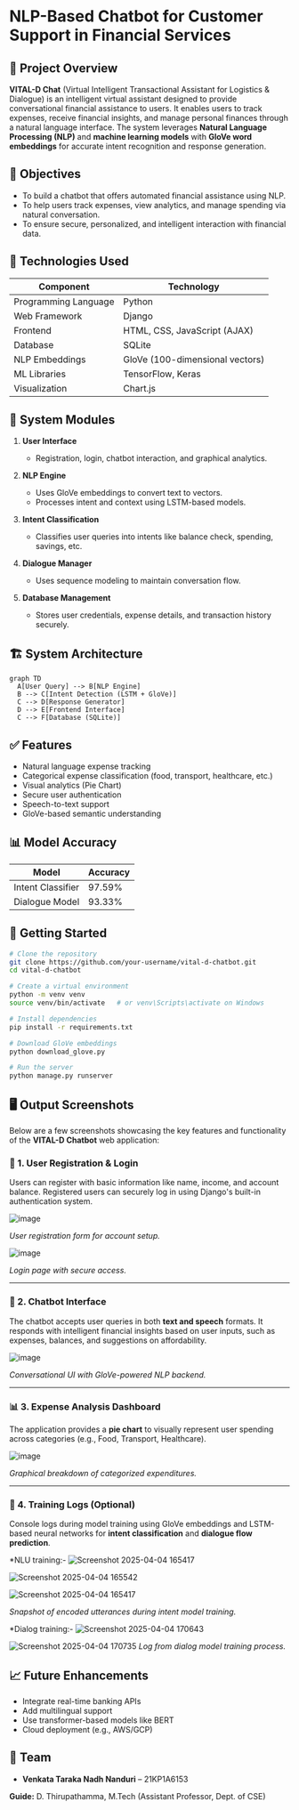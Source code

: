 
# NLP-Based Chatbot for Customer Support in Financial Services

## 📌 Project Overview

**VITAL-D Chat** (Virtual Intelligent Transactional Assistant for Logistics & Dialogue) is an intelligent virtual assistant designed to provide conversational financial assistance to users. It enables users to track expenses, receive financial insights, and manage personal finances through a natural language interface. The system leverages **Natural Language Processing (NLP)** and **machine learning models** with **GloVe word embeddings** for accurate intent recognition and response generation.

## 🎯 Objectives

* To build a chatbot that offers automated financial assistance using NLP.
* To help users track expenses, view analytics, and manage spending via natural conversation.
* To ensure secure, personalized, and intelligent interaction with financial data.

## 🔧 Technologies Used

| Component            | Technology                      |
| -------------------- | ------------------------------- |
| Programming Language | Python                          |
| Web Framework        | Django                          |
| Frontend             | HTML, CSS, JavaScript (AJAX)    |
| Database             | SQLite                          |
| NLP Embeddings       | GloVe (100-dimensional vectors) |
| ML Libraries         | TensorFlow, Keras               |
| Visualization        | Chart.js                        |

## 🧠 System Modules

1. **User Interface**

   * Registration, login, chatbot interaction, and graphical analytics.

2. **NLP Engine**

   * Uses GloVe embeddings to convert text to vectors.
   * Processes intent and context using LSTM-based models.

3. **Intent Classification**

   * Classifies user queries into intents like balance check, spending, savings, etc.

4. **Dialogue Manager**

   * Uses sequence modeling to maintain conversation flow.

5. **Database Management**

   * Stores user credentials, expense details, and transaction history securely.

## 🏗️ System Architecture

```mermaid
graph TD
  A[User Query] --> B[NLP Engine]
  B --> C[Intent Detection (LSTM + GloVe)]
  C --> D[Response Generator]
  D --> E[Frontend Interface]
  C --> F[Database (SQLite)]
```

## ✅ Features

* Natural language expense tracking
* Categorical expense classification (food, transport, healthcare, etc.)
* Visual analytics (Pie Chart)
* Secure user authentication
* Speech-to-text support
* GloVe-based semantic understanding

## 📊 Model Accuracy

| Model             | Accuracy |
| ----------------- | -------- |
| Intent Classifier | 97.59%   |
| Dialogue Model    | 93.33%   |

## 🚀 Getting Started

```bash
# Clone the repository
git clone https://github.com/your-username/vital-d-chatbot.git
cd vital-d-chatbot

# Create a virtual environment
python -m venv venv
source venv/bin/activate   # or venv\Scripts\activate on Windows

# Install dependencies
pip install -r requirements.txt

# Download GloVe embeddings
python download_glove.py

# Run the server
python manage.py runserver
```

## 🖥️ Output Screenshots

Below are a few screenshots showcasing the key features and functionality of the **VITAL-D Chatbot** web application:

### 🔐 1. User Registration & Login

Users can register with basic information like name, income, and account balance. Registered users can securely log in using Django's built-in authentication system.

![image](https://github.com/user-attachments/assets/26238dcb-6bc0-484c-ba54-a761fc063f94)

*User registration form for account setup.*

![image](https://github.com/user-attachments/assets/9171265a-3855-4eda-ac34-4e13c089fe6c)

*Login page with secure access.*

---

### 💬 2. Chatbot Interface

The chatbot accepts user queries in both **text and speech** formats. It responds with intelligent financial insights based on user inputs, such as expenses, balances, and suggestions on affordability.

![image](https://github.com/user-attachments/assets/6869bc99-1cf2-4483-a3df-7c9e4b55192c)

*Conversational UI with GloVe-powered NLP backend.*

---

### 📊 3. Expense Analysis Dashboard

The application provides a **pie chart** to visually represent user spending across categories (e.g., Food, Transport, Healthcare).

![image](https://github.com/user-attachments/assets/12fd51f5-080d-44b0-97da-9c003659b780)

*Graphical breakdown of categorized expenditures.*

---

### 🧠 4. Training Logs (Optional)

Console logs during model training using GloVe embeddings and LSTM-based neural networks for **intent classification** and **dialogue flow prediction**.

*NLU training:-
![Screenshot 2025-04-04 165417](https://github.com/user-attachments/assets/f7a559b3-7b14-46d6-93f0-eadb17fcb096)

![Screenshot 2025-04-04 165542](https://github.com/user-attachments/assets/da4cc594-2e0e-46bb-829a-cd3bd7488b1b)

![Screenshot 2025-04-04 165417](https://github.com/user-attachments/assets/854c86ca-71f1-4c9f-ac35-f80bc7524740)

*Snapshot of encoded utterances during intent model training.*

*Dialog training:-
![Screenshot 2025-04-04 170643](https://github.com/user-attachments/assets/64c3b786-af11-4b35-b377-3b8a54bbc8fc)

![Screenshot 2025-04-04 170735](https://github.com/user-attachments/assets/6c84b102-90dd-42e6-aae1-6b299d813b6b)
*Log from dialog model training process.*

## 📈 Future Enhancements

* Integrate real-time banking APIs
* Add multilingual support
* Use transformer-based models like BERT
* Cloud deployment (e.g., AWS/GCP)

## 👥 Team

* **Venkata Taraka Nadh Nanduri** – 21KP1A6153

**Guide:** D. Thirupathamma, M.Tech (Assistant Professor, Dept. of CSE)
